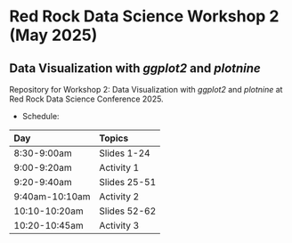 # Red Rock Data Science Workshop 2 (May 2025)
## Data Visualization with *ggplot2* and *plotnine*

Repository for Workshop 2: Data Visualization with *ggplot2* and *plotnine* at Red Rock Data Science Conference 2025. 

* Schedule:

| Day         | Topics                                |
| :-----------| :------------------------------------ |
| 8:30-9:00am | Slides 1-24 |
| 9:00-9:20am | Activity 1 |
| 9:20-9:40am | Slides 25-51       |
| 9:40am-10:10am | Activity 2 |
| 10:10-10:20am | Slides 52-62 |
| 10:20-10:45am  | Activity 3 |